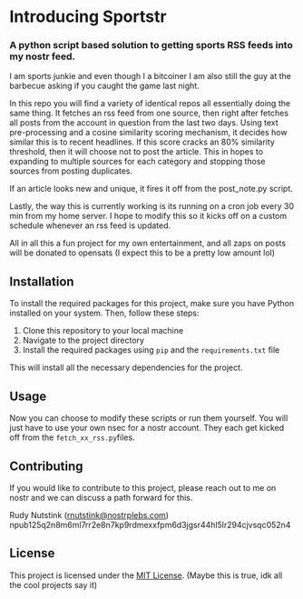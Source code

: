 # Introducing Sportstr
### A python script based solution to getting sports RSS feeds into my nostr feed.

I am sports junkie and even though I a bitcoiner I am also still the guy at the barbecue asking if you caught the game last night.

In this repo you will find a variety of identical repos all essentially doing the same thing. It fetches an rss feed from one source, then right after fetches all posts from the account in question from the last two days. Using text pre-processing and a cosine similarity scoring mechanism, it decides how similar this is to recent headlines. If this score cracks an 80% similarity threshold, then it will choose not to post the article. This in hopes to expanding to multiple sources for each category and stopping those sources from posting duplicates.

If an article looks new and unique, it fires it off from the post_note.py script.

Lastly, the way this is currently working is its running on a cron job every 30 min from my home server. I hope to modify this so it kicks off on a custom schedule whenever an rss feed is updated.

All in all this a fun project for my own entertainment, and all zaps on posts will be donated to opensats (I expect this to be a pretty low amount lol)


## Installation 
To install the required packages for this project, make sure you have Python installed on your system. Then, follow these steps: 
1. Clone this repository to your local machine
2. Navigate to the project directory
3. Install the required packages using `pip` and the `requirements.txt` file

This will install all the necessary dependencies for the project.

## Usage

Now you can choose to modify these scripts or run them yourself. You will just have to use your own nsec for a nostr account.
They each get kicked off from the `fetch_xx_rss.py`files.

## Contributing

If you would like to contribute to this project, please reach out to me on nostr and we can discuss a path forward for this.

Rudy Nutstink (rnutstink@nostrplebs.com)
npub125q2n8m6ml7rr2e8n7kp9rdmexxfpm6d3jgsr44hl5lr294cjvsqc052n4

## License

This project is licensed under the [MIT License](LICENSE).
(Maybe this is true, idk all the cool projects say it)




